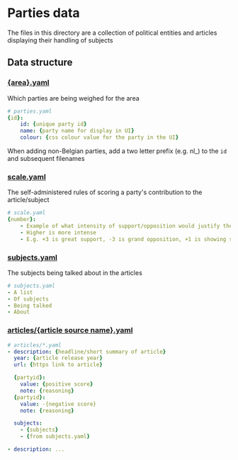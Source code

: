 # Parties data

The files in this directory are a collection of political entities and articles displaying their handling of subjects

## Data structure
### [{area}.yaml](area.yaml)
Which parties are being weighed for the area
```yaml
# parties.yaml
{id}:
    id: {unique party id}
    name: {party name for display in UI}
    colour: {css colour value for the party in the UI}
```
When adding non-Belgian parties, add a two letter prefix (e.g. nl_) to the `id` and subsequent filenames

### [scale.yaml](scale.yaml)
The self-administered rules of scoring a party's contribution to the article/subject
```yaml
# scale.yaml
{number}:
    - Example of what intensity of support/opposition would justify the number score above
    - Higher is more intense
    - E.g. +3 is great support, -3 is grand opposition, +1 is showing some signs of caring, -1 is negligence...
```

### [subjects.yaml](subjects.yaml)
The subjects being talked about in the articles
```yaml
# subjects.yaml
- A list
- Of subjects
- Being talked
- About
```

### [articles/{article source name}.yaml](articles/)
```yaml
# articles/*.yaml
- description: {headline/short summary of article}
  year: {article release year}
  url: {https link to article}

  {partyid}:
    value: {positive score}
    note: {reasoning}
  {partyid}: 
    value: -{negative score}
    note: {reasoning}

  subjects:
    - {subjects}
    - {from subjects.yaml}

- description: ...

```